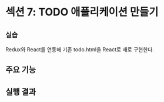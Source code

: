 # 섹션 7: TODO 애플리케이션 만들기
## `실습`
Redux와 React를 연동해 기존 todo.html을 React로 새로 구현한다.<br>

## 주요 기능


## 실행 결과


